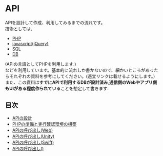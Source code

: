 # API
APIを設計して作成、利用してみるまでの流れです。  
技術としては、

 * [PHP](../php/SUMMARY.md)
 * [javascript(jQuery)](../jquery/SUMMARY.md)
 * [SQL](../sql/SUMMARY.md)
 * [DB](../db/SUMMARY.md)

 (APIの言語としてPHPを利用します.)  
 などを利用しています。基本的に流れしか書かないので、細かいところがあったらそれぞれの資料を参考にしてください。(適宜リンクは載せるようにします。)  
 また、この資料は**すでにAPIで利用するDBが設計済み**,**通信側のWebやアプリ側もUIがある程度作られている**ことを想定して書きます.

## 目次
  
  * [APIの設計]()
  * [PHPの準備と実行確認環境の構築]()
  * [APIの呼び出し(Web)](./api_web.md)
  * [APIの呼び出し(Unity)]()
  * [APIの呼び出し(Swift)]()
  * [APIの呼び出し()]()